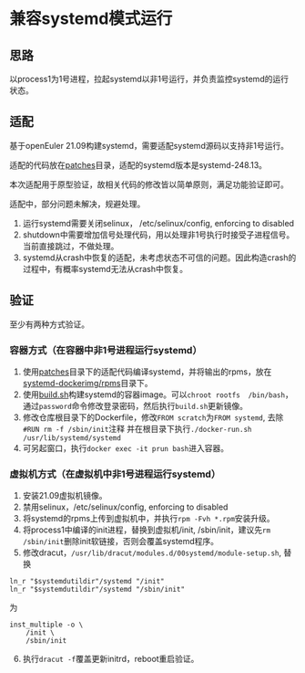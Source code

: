 # 兼容systemd模式运行

## 思路
以process1为1号进程，拉起systemd以非1号运行，并负责监控systemd的运行状态。

## 适配
基于openEuler 21.09构建systemd，需要适配systemd源码以支持非1号运行。

适配的代码放在[patches](patches/)目录，适配的systemd版本是systemd-248.13。

本次适配用于原型验证，故相关代码的修改皆以简单原则，满足功能验证即可。

适配中，部分问题未解决，规避处理。

1. 运行systemd需要关闭selinux， /etc/selinux/config, enforcing to disabled
2. shutdown中需要增加信号处理代码，用以处理非1号执行时接受子进程信号。当前直接跳过，不做处理。
3. systemd从crash中恢复的适配，未考虑状态不可信的问题。因此构造crash的过程中，有概率systemd无法从crash中恢复。

## 验证
至少有两种方式验证。
### 容器方式（在容器中非1号进程运行systemd）
1. 使用[patches](patches/)目录下的适配代码编译systemd，并将输出的rpms，放在[systemd-dockerimg/rpms](systemd-dockerimg/rpms/)目录下。
2. 使用[build.sh](systemd-dockerimg/build.sh)构建systemd的容器image。可以`chroot rootfs  /bin/bash`，通过`password`命令修改登录密码，然后执行`build.sh`更新镜像。
3. 修改仓库根目录下的Dockerfile，修改`FROM scratch`为`FROM systemd`, 去除`#RUN rm -f /sbin/init`注释 并在根目录下执行`./docker-run.sh /usr/lib/systemd/systemd`
4. 可另起窗口，执行`docker exec -it prun bash`进入容器。

### 虚拟机方式（在虚拟机中非1号进程运行systemd）
1. 安装21.09虚拟机镜像。
2. 禁用selinux，/etc/selinux/config, enforcing to disabled
3. 将systemd的rpms上传到虚拟机中，并执行`rpm -Fvh *.rpm`安装升级。
4. 将process1中编译的init进程，替换到虚拟机/init, /sbin/init，建议先`rm /sbin/init`删除init软链接，否则会覆盖systemd程序。
5. 修改dracut，`/usr/lib/dracut/modules.d/00systemd/module-setup.sh`, 替换

```
ln_r "$systemdutildir"/systemd "/init" 
ln_r "$systemdutildir"/systemd "/sbin/init"
``` 
为

```
inst_multiple -o \
    /init \
    /sbin/init
```
6. 执行`dracut -f`覆盖更新initrd，reboot重启验证。



